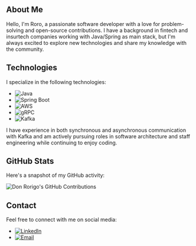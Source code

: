 ## About Me

Hello, I'm Roro, a passionate software developer with a love for problem-solving and open-source contributions. I have a background in fintech and insurtech companies working with Java/Spring as main stack, but I'm always excited to explore new technologies and share my knowledge with the community.

## Technologies

I specialize in the following technologies:

- ![Java](https://img.shields.io/badge/Java-Expert-orange?logo=java)
- ![Spring Boot](https://img.shields.io/badge/Spring%20Boot-Expert-green?logo=spring)
- ![AWS](https://img.shields.io/badge/AWS-Experienced-yellow?logo=amazonaws)
- ![gRPC](https://img.shields.io/badge/gRPC-Experienced-brightgreen?logo=grpc)
- ![Kafka](https://img.shields.io/badge/Kafka-Experienced-blue?logo=apachekafka)

I have experience in both synchronous and asynchronous communication with Kafka and am actively pursuing roles in software architecture and staff engineering while continuing to enjoy coding.

## GitHub Stats

Here's a snapshot of my GitHub activity:

![Don Rorigo's GitHub Contributions](https://github-readme-stats.vercel.app/api?username=donrorigo&show_icons=true)

## Contact

Feel free to connect with me on social media:

- [![LinkedIn](https://img.shields.io/badge/LinkedIn-Rodrigo%20Puerto-blue?logo=linkedin&style=flat-square)](https://www.linkedin.com/in/rodrigopuerto)
- [![Email](https://img.shields.io/badge/Email-ropuertop%40gmail.com-blue?logo=gmail&style=flat-square)](mailto:ropuertop@gmail.com)

